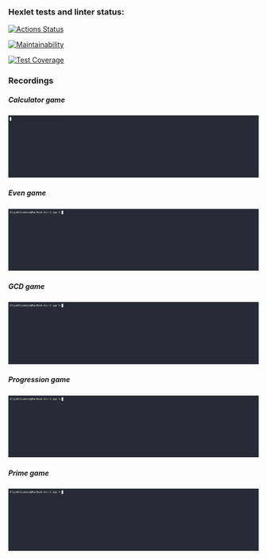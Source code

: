 ### Hexlet tests and linter status:
[![Actions Status](https://github.com/aliya202/java-project-61/actions/workflows/hexlet-check.yml/badge.svg)](https://github.com/aliya202/java-project-61/actions)

[![Maintainability](https://api.codeclimate.com/v1/badges/e5a8e2fb247e533ce213/maintainability)](https://codeclimate.com/github/aliya202/java-project-61/maintainability)

[![Test Coverage](https://api.codeclimate.com/v1/badges/e5a8e2fb247e533ce213/test_coverage)](https://codeclimate.com/github/aliya202/java-project-61/test_coverage)

### Recordings
##### Calculator game
![calc.gif](app%2Fsrc%2Fmain%2Fresources%2Fasciinema%2Fcalc.gif)

##### Even game
![even.gif](app%2Fsrc%2Fmain%2Fresources%2Fasciinema%2Feven.gif)

##### GCD game
![gcd.gif](app%2Fsrc%2Fmain%2Fresources%2Fasciinema%2Fgcd.gif)

##### Progression game
![progression.gif](app%2Fsrc%2Fmain%2Fresources%2Fasciinema%2Fprogression.gif)

##### Prime game
![prime.gif](app%2Fsrc%2Fmain%2Fresources%2Fasciinema%2Fprime.gif)